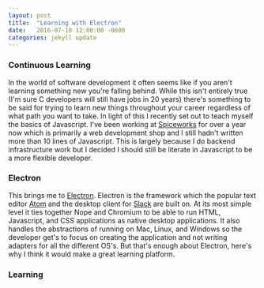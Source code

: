 ```yaml
---
layout: post
title:  "Learning with Electron"
date:   2016-07-10 12:00:00 -0600
categories: jekyll update
---
```


### Continuous Learning

In the world of software development it often seems like if you aren't learning
something new you're falling behind.
While this isn't entirely true (I'm sure C developers will still have jobs in 20
years) there's something to be said for trying to learn new things throughout
your career regardless of what path you want to take.
In light of this I recently set out to teach myself the basics of Javascript.
I've been working at [Spiceworks](http://www.spiceworks.com/) for over a year
now which is primarily a web development shop and I still hadn't written more
than 10 lines of Javascript.
This is largely because I do backend infrastructure work but I decided I should
still be literate in Javascript to be a more flexible developer.

### Electron

This brings me to [Electron](http://electron.atom.io/).
Electron is the framework which the popular text editor [Atom](http://atom.io)
and the desktop client for [Slack](http://slack.com) are built on.
At its most simple level it ties together Nope and Chromium to be able to run
HTML, Javascript, and CSS applications as native desktop applications.
It also handles the abstractions of running on Mac, Linux, and Windows so the
developer get's to focus on creating the application and not writing adapters for
all the different OS's.
But that's enough about Electron, here's why I think it would make a great learning
platform.

### Learning
